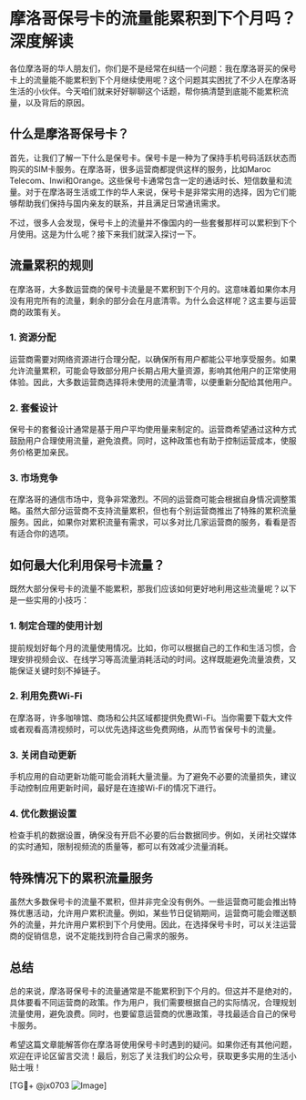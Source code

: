 # 摩洛哥保号卡的流量能累积到下个月吗？深度解读

各位摩洛哥的华人朋友们，你们是不是经常在纠结一个问题：我在摩洛哥买的保号卡上的流量能不能累积到下个月继续使用呢？这个问题其实困扰了不少人在摩洛哥生活的小伙伴。今天咱们就来好好聊聊这个话题，帮你搞清楚到底能不能累积流量，以及背后的原因。

## 什么是摩洛哥保号卡？

首先，让我们了解一下什么是保号卡。保号卡是一种为了保持手机号码活跃状态而购买的SIM卡服务。在摩洛哥，很多运营商都提供这样的服务，比如Maroc Telecom、Inwi和Orange。这些保号卡通常包含一定的通话时长、短信数量和流量。对于在摩洛哥生活或工作的华人来说，保号卡是非常实用的选择，因为它们能够帮助我们保持与国内亲友的联系，并且满足日常通讯需求。

不过，很多人会发现，保号卡上的流量并不像国内的一些套餐那样可以累积到下个月使用。这是为什么呢？接下来我们就深入探讨一下。

## 流量累积的规则

在摩洛哥，大多数运营商的保号卡流量是不累积到下个月的。这意味着如果你本月没有用完所有的流量，剩余的部分会在月底清零。为什么会这样呢？这主要与运营商的政策有关。

### 1. **资源分配**
运营商需要对网络资源进行合理分配，以确保所有用户都能公平地享受服务。如果允许流量累积，可能会导致部分用户长期占用大量资源，影响其他用户的正常使用体验。因此，大多数运营商选择将未使用的流量清零，以便重新分配给其他用户。

### 2. **套餐设计**
保号卡的套餐设计通常是基于用户平均使用量来制定的。运营商希望通过这种方式鼓励用户合理使用流量，避免浪费。同时，这种政策也有助于控制运营成本，使服务价格更加亲民。

### 3. **市场竞争**
在摩洛哥的通信市场中，竞争非常激烈。不同的运营商可能会根据自身情况调整策略。虽然大部分运营商不支持流量累积，但也有个别运营商推出了特殊的累积流量服务。因此，如果你对累积流量有需求，可以多对比几家运营商的服务，看看是否有适合你的选项。

## 如何最大化利用保号卡流量？

既然大部分保号卡的流量不能累积，那我们应该如何更好地利用这些流量呢？以下是一些实用的小技巧：

### 1. **制定合理的使用计划**
提前规划好每个月的流量使用情况。比如，你可以根据自己的工作和生活习惯，合理安排视频会议、在线学习等高流量消耗活动的时间。这样既能避免流量浪费，又能保证关键时刻不掉链子。

### 2. **利用免费Wi-Fi**
在摩洛哥，许多咖啡馆、商场和公共区域都提供免费Wi-Fi。当你需要下载大文件或者观看高清视频时，可以优先选择这些免费网络，从而节省保号卡的流量。

### 3. **关闭自动更新**
手机应用的自动更新功能可能会消耗大量流量。为了避免不必要的流量损失，建议手动控制应用更新时间，最好是在连接Wi-Fi的情况下进行。

### 4. **优化数据设置**
检查手机的数据设置，确保没有开启不必要的后台数据同步。例如，关闭社交媒体的实时通知，限制视频流的质量等，都可以有效减少流量消耗。

## 特殊情况下的累积流量服务

虽然大多数保号卡的流量不累积，但并非完全没有例外。一些运营商可能会推出特殊优惠活动，允许用户累积流量。例如，某些节日促销期间，运营商可能会赠送额外的流量，并允许用户累积到下个月使用。因此，在选择保号卡时，可以关注运营商的促销信息，说不定能找到符合自己需求的服务。

## 总结

总的来说，摩洛哥保号卡的流量通常是不能累积到下个月的。但这并不是绝对的，具体要看不同运营商的政策。作为用户，我们需要根据自己的实际情况，合理规划流量使用，避免浪费。同时，也要留意运营商的优惠政策，寻找最适合自己的保号卡服务。

希望这篇文章能解答你在摩洛哥使用保号卡时遇到的疑问。如果你还有其他问题，欢迎在评论区留言交流！最后，别忘了关注我们的公众号，获取更多实用的生活小贴士哦！

[TG💪+ @jx0703 ![Image](https://github.com/user-attachments/assets/dbca1d08-cadb-493c-b0ec-ad6f7a83f270)]